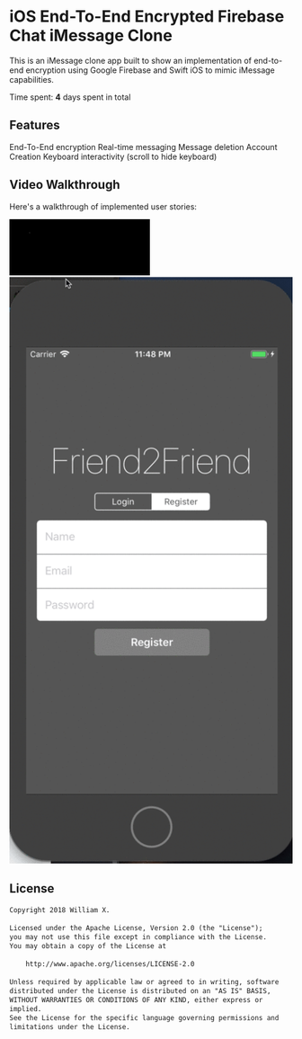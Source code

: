 # iOS End-To-End Encrypted Firebase Chat iMessage Clone

This is an iMessage clone app built to show an implementation of end-to-end encryption using Google Firebase and Swift iOS to mimic iMessage capabilities.

Time spent: **4** days spent in total

## Features
End-To-End encryption
Real-time messaging
Message deletion
Account Creation
Keyboard interactivity (scroll to hide keyboard)


## Video Walkthrough

Here's a walkthrough of implemented user stories:

<img src='https://github.com/williamx98/iOS_EndToEnd_Encrypted_Firebase_iMessage_App/blob/master/demo.gif' title='Video Walkthrough' width='250' alt='Video Walkthrough' />
<img src='https://github.com/williamx98/iOS_EndToEnd_Encrypted_Firebase_iMessage_App/blob/master/login.gif' title='Video Walkthrough' width='600' alt='Video Walkthrough' />


## License

    Copyright 2018 William X.

    Licensed under the Apache License, Version 2.0 (the "License");
    you may not use this file except in compliance with the License.
    You may obtain a copy of the License at

        http://www.apache.org/licenses/LICENSE-2.0

    Unless required by applicable law or agreed to in writing, software
    distributed under the License is distributed on an "AS IS" BASIS,
    WITHOUT WARRANTIES OR CONDITIONS OF ANY KIND, either express or implied.
    See the License for the specific language governing permissions and
    limitations under the License.
